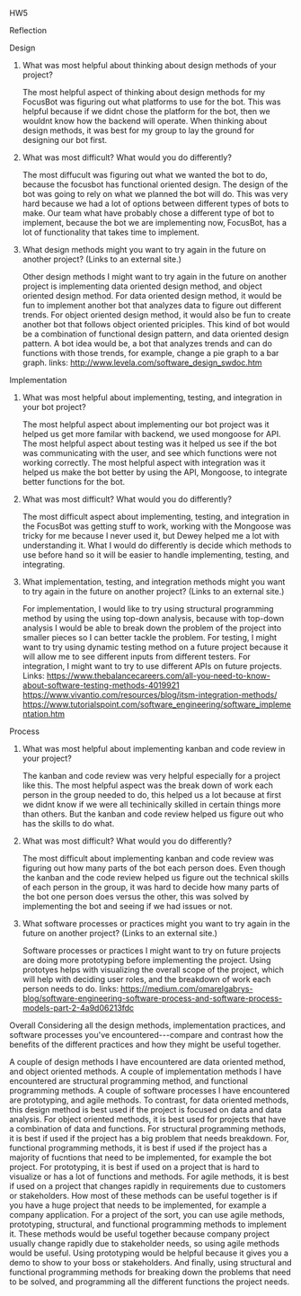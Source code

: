 HW5

Reflection


Design

1. What was most helpful about thinking about design methods of your project?

   The most helpful aspect of thinking about design methods for my FocusBot was figuring out what platforms to use for the bot. This was helpful because if we didnt chose the platform for the bot, then we wouldnt know how the backend will operate. When thinking about design methods, it was best for my group to lay the ground for designing our bot first.


2. What was most difficult? What would you do differently?

   The most diffucult was figuring out what we wanted the bot to do, because the focusbot has functional oriented design. The design of the bot was going to rely on what we planned the bot will do. This was very hard because we had a lot of options between different types of bots to make. Our team what have probably chose a different type of bot to implement, because the bot we are implementing now, FocusBot, has a lot of functionality that takes time to implement.
   

3. What design methods might you want to try again in the future on another project?
(Links to an external site.)

   Other design methods I might want to try again in the future on another project is implementing data oriented design method, and object oriented design method. For data oriented design method, it would be fun to implement another bot that analyzes data to figure out different trends. For object oriented design method, it would also be fun to create another bot that follows object oriented priciples. This kind of bot would be a combination of functional design pattern, and data oriented design pattern. A bot idea would be, a bot that analyzes trends and can do functions with those trends, for example, change a pie graph to a bar graph.
   links: http://www.levela.com/software_design_swdoc.htm 
 
   
   

 
Implementation

1. What was most helpful about implementing, testing, and integration in your bot project?

     The most helpful aspect about implementing our bot project was it helped us get more familar with backend, we used mongoose for API. The most helpful aspect about testing was it helped us see if the bot was communicating with the user, and see which functions were not working correctly. The most helpful aspect with integration was it helped us make the bot better by using the API, Mongoose, to integrate better functions for the bot.
     
     
2. What was most difficult? What would you do differently?

   The most difficult aspect about implementing, testing, and integration in the FocusBot was getting stuff to work, working with the Mongoose was tricky for me because I never used it, but Dewey helped me a lot with understanding it. What I would do differently is decide which methods to use before hand so it will be easier to handle implementing, testing, and integrating.
   
   
3. What implementation, testing, and integration methods might you want to try again in the future on another project?
 (Links to an external site.)
 
   For implementation, I would like to try using structural programming method by using the using top-down analysis, because with top-down analysis I would be able to break  down the problem of the project into smaller pieces so I can better tackle the problem. For testing, I might want to try using dynamic testing method on a future project because it will allow me to see different inputs from different testers. For integration, I might want to try to use different APIs on future projects.
   Links: https://www.thebalancecareers.com/all-you-need-to-know-about-software-testing-methods-4019921 https://www.vivantio.com/resources/blog/itsm-integration-methods/ https://www.tutorialspoint.com/software_engineering/software_implementation.htm
 
 
 
 
 
Process

1. What was most helpful about implementing kanban and code review in your project?

   The kanban and code review was very helpful especially for a project like this. The most helpful aspect was the break down of work each person in the group needed to do, this helped us a lot because at first we didnt know if we were all techinically skilled in certain things more than others. But the kanban and code review helped us figure out who has the skills to do what.
   
2. What was most difficult? What would you do differently?

   The most difficult about implementing kanban and code review was figuring out how many parts of the bot each person does. Even though the kanban and the code review helped us figure out the technical skills of each person in the group, it was hard to decide how many parts of the bot one person does versus the other, this was solved by implementing the bot and seeing if we had issues or not.
   
3. What software processes or practices might you want to try again in the future on another project?
 (Links to an external site.)
 
   Software processes or practices I might want to try on future projects are doing more prototyping before implementing the project. Using prototyes helps with visualizing the overall scope of the project, which will help with deciding user roles, and the breakdown of work each person needs to do. 
   links: https://medium.com/omarelgabrys-blog/software-engineering-software-process-and-software-process-models-part-2-4a9d06213fdc
 
 
 
 
Overall
Considering all the design methods, implementation practices, and software processes you've encountered---compare and contrast how the benefits of the different practices and how they might be useful together.

   A couple of design methods I have encountered are data oriented method, and object oriented methods. A couple of implementation methods I have encountered are structural programming method, and functional programming methods. A couple of software processes I have encountered are prototyping, and agile methods. To contrast, for data oriented methods, this design method is best used if the project is focused on data and data analysis. For object oriented methods, it is best used for projects that have a combination of data and functions. For structural programming methods, it is best if used if the project has a big problem that needs breakdown. For, functional programming methods, it is best if used if the project has a majority of fucntions that need to be implemented, for example the bot project. For prototyping, it is best if used on a project that is hard to visualize or has a lot of functions and methods. For agile methods, it is best if used on a project that changes rapidly in requirements due to customers or stakeholders. How most of these methods can be useful together is if you have a huge project that needs to be implemented, for example a company application. For a project of the sort, you can use agile methods, prototyping, structural, and functional programming methods to implement it. These methods would be useful together because company project usually change rapidly due to stakeholder needs, so using agile methods would be useful. Using prototyping would be helpful because it gives you a demo to show to your boss or stakeholders. And finally, using structural and functional programming methods for breaking down the problems that need to be solved, and programming all the different functions the project needs.

   
